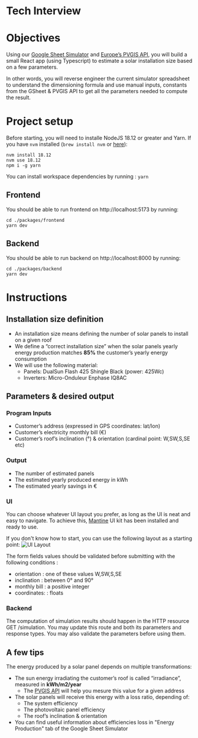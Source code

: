 # Tech Interview

# Objectives

Using our [Google Sheet Simulator](https://docs.google.com/spreadsheets/d/1OuyYj-a0HMRwHSgAnYZcGLCyxeIifyBE7ED-5crvOxA/edit#gid=1467322676) and [Europe’s PVGIS API](https://joint-research-centre.ec.europa.eu/photovoltaic-geographical-information-system-pvgis/getting-started-pvgis/api-non-interactive-service_en), you will build a small React app (using Typescript) to estimate a solar installation size based on a few parameters.

In other words, you will reverse engineer the current simulator spreadsheet to understand the dimensioning formula and use manual inputs, constants from the GSheet & PVGIS API to get all the parameters needed to compute the result.

# Project setup

Before starting, you will need to installe NodeJS 18.12 or greater and Yarn.
If you have `nvm` installed (`brew install nvm` or [here](https://github.com/nvm-sh/nvm?tab=readme-ov-file#installing-and-updating)):

```
nvm install 18.12
nvm use 18.12
npm i -g yarn
```

You can install workspace dependencies by running : `yarn`

## Frontend

You should be able to run frontend on http://localhost:5173 by running:

```shell
cd ./packages/frontend
yarn dev
```

## Backend

You should be able to run backend on http://localhost:8000 by running:

```shell
cd ./packages/backend
yarn dev
```

# Instructions

## Installation size definition

- An installation size means defining the number of solar panels to install on a given roof
- We define a “correct installation size” when the solar panels yearly energy production matches **85%** the customer’s yearly energy consumption
- We will use the following material:
  - Panels: DualSun Flash 425 Shingle Black (power: 425Wc)
  - Inverters: Micro-Onduleur Enphase IQ8AC

## Parameters & desired output

### Program Inputs

- Customer’s address (expressed in GPS coordinates: lat/lon)
- Customer’s electricity monthly bill (€)
- Customer’s roof’s inclination (°) & orientation (cardinal point: W,SW,S,SE etc)

### Output

- The number of estimated panels
- The estimated yearly produced energy in kWh
- The estimated yearly savings in €

### UI

You can choose whatever UI layout you prefer, as long as the UI is neat and easy to navigate.
To achieve this, [Mantine](https://mantine.dev/) UI kit has been installed and ready to use.

If you don't know how to start, you can use the following layout as a starting point:
![UI Layout](./wireframe.png)

The form fields values should be validated before submitting with the following conditions :

- orientation : one of these values W,SW,S,SE
- inclination : between 0° and 90°
- monthly bill : a positive integer
- coordinates: : floats

### Backend

The computation of simulation results should happen in the HTTP resource GET /simulation. You may update this route and both its parameters and response types. You may also validate the parameters before using them.

## A few tips

The energy produced by a solar panel depends on multiple transformations:

- The sun energy irradiating the customer’s roof is called “irradiance”, measured in **kWh/m2/year**
  - The [PVGIS API](https://joint-research-centre.ec.europa.eu/photovoltaic-geographical-information-system-pvgis/getting-started-pvgis/api-non-interactive-service_en) will help you mesure this value for a given address
- The solar panels will receive this energy with a loss ratio, depending of:
  - The system efficiency
  - The photovoltaic panel efficiency
  - The roof’s inclination & orientation
- You can find useful information about efficiencies loss in "Energy Production" tab of the Google Sheet Simulator
